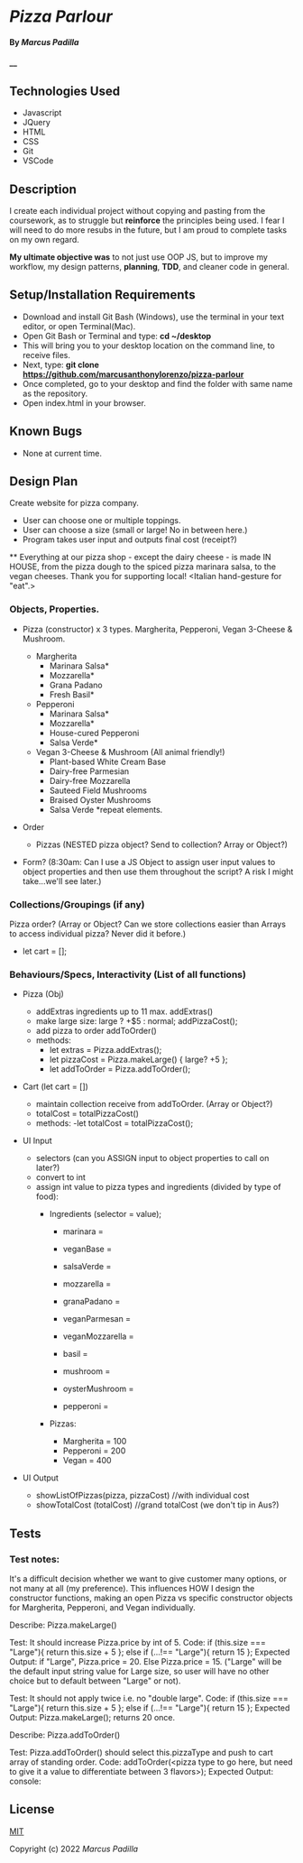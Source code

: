 # _Pizza Parlour_

#### By _**Marcus Padilla**_

#### __

## Technologies Used

* Javascript
* JQuery
* HTML
* CSS
* Git
* VSCode

## Description
I create each individual project without copying and pasting from the coursework, as to struggle but **reinforce** the principles being used. I fear I will need to do more resubs in the future, but I am proud to complete tasks on my own regard.

**My ultimate objective was** to not just use OOP JS, but to improve my workflow, my design patterns, **planning**, **TDD**, and cleaner code in general.


## Setup/Installation Requirements

* Download and install Git Bash (Windows), use the terminal in your text editor, or open Terminal(Mac).
* Open Git Bash or Terminal and type:
 **cd ~/desktop**
* This will bring you to your desktop location on the command line, to receive files.
* Next, type: **git clone https://github.com/marcusanthonylorenzo/pizza-parlour**
* Once completed, go to your desktop and find the folder with same name as the repository.
* Open index.html in your browser.


## Known Bugs

* None at current time.

## Design Plan

Create website for pizza company.
- User can choose one or multiple toppings.
- User can choose a size (small or large! No in between here.)
- Program takes user input and outputs final cost (receipt?)

** Everything at our pizza shop - except the dairy cheese - is made IN HOUSE, from the pizza dough to the spiced pizza marinara salsa, to the vegan cheeses. Thank you for supporting local! <Italian hand-gesture for "eat".>

### Objects, Properties.
- Pizza (constructor) x 3 types. Margherita, Pepperoni, Vegan 3-Cheese & Mushroom.
  - Margherita
    - Marinara Salsa*
    - Mozzarella*
    - Grana Padano
    - Fresh Basil*
  - Pepperoni
    - Marinara Salsa*
    - Mozzarella*
    - House-cured Pepperoni
    - Salsa Verde*
  - Vegan 3-Cheese & Mushroom (All animal friendly!)
    - Plant-based White Cream Base
    - Dairy-free Parmesian
    - Dairy-free Mozzarella
    - Sauteed Field Mushrooms
    - Braised Oyster Mushrooms
    - Salsa Verde
*repeat elements.

- Order
  - Pizzas (NESTED pizza object? Send to collection? Array or Object?)

- Form? (8:30am: Can I use a JS Object to assign user input values to object properties and then use them throughout the script? A risk I might take...we'll see later.)

### Collections/Groupings (if any)
Pizza order? (Array or Object? Can we store collections easier than Arrays to access individual pizza? Never did it before.)
  - let cart = [];
### Behaviours/Specs, Interactivity (List of all functions)
- Pizza (Obj)
  - addExtras ingredients up to 11 max. addExtras()
  - make large size: large ? +$5 : normal; addPizzaCost();
  - add pizza to order addToOrder()
  - methods:
    - let extras = Pizza.addExtras();
    - let pizzaCost = Pizza.makeLarge() { large? +5 };
    - let addToOrder = Pizza.addToOrder();

- Cart (let cart = [])
  - maintain collection receive from addToOrder. (Array or Object?)
  - totalCost = totalPizzaCost()
  - methods:
    -let totalCost = totalPizzaCost();

- UI Input
  - selectors (can you ASSIGN input to object properties to call on later?)
  - convert to int
  - assign int value to pizza types and ingredients
    (divided by type of food):
    - Ingredients (selector = value);
      - marinara =
      - veganBase =
      - salsaVerde =

      - mozzarella =
      - granaPadano = 
      - veganParmesan =
      - veganMozzarella =

      - basil = 
      - mushroom =
      - oysterMushroom =

      - pepperoni =

    - Pizzas:
      - Margherita = 100
      - Pepperoni = 200
      - Vegan = 400

- UI Output
  - showListOfPizzas(pizza, pizzaCost) //with individual cost
  - showTotalCost (totalCost)  //grand totalCost (we don't tip in Aus?)


## Tests

### Test notes:
It's a difficult decision whether we want to give customer many options, or not many at all (my preference). This influences HOW I design the constructor functions, making an open Pizza vs specific constructor objects for Margherita, Pepperoni, and Vegan individually.

Describe: Pizza.makeLarge() 

Test: It should increase Pizza.price by int of 5.
Code: if (this.size === "Large"){ return this.size + 5 }; else if (...!== "Large"){ return 15 };
Expected Output: if "Large", Pizza.price = 20. Else Pizza.price = 15.
("Large" will be the default input string value for Large size, so user will have no other choice but to default between "Large" or not).

Test: It should not apply twice i.e. no "double large".
Code: if (this.size === "Large"){ return this.size + 5 }; else if (...!== "Large"){ return 15 };
Expected Output: Pizza.makeLarge(); returns 20 once.


Describe: Pizza.addToOrder()

Test: Pizza.addToOrder() should select this.pizzaType and push to cart array of standing order.
Code: addToOrder(<pizza type to go here, but need to give it a value to differentiate between 3 flavors>);
Expected Output: console: 


## License

[MIT]()

Copyright (c) 2022 _Marcus Padilla_
